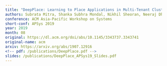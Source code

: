 ```yaml
---
title: "DeepPlace: Learning to Place Applications in Multi-Tenant Clusters"
authors: Subrata Mitra, Shanka Subhra Mondal, Nikhil Sheoran, Neeraj Dhake, Ravinder Nehra and Ramanuja Simha
conference: ACM Asia-Pacific Workshop on Systems
short-conf: APSys 2019
year: 2019
month: 08
original: https://dl.acm.org/doi/abs/10.1145/3343737.3343741
original-name: acm
arxiv: https://arxiv.org/abs/1907.12916
<!-- pdf: /publications/DeepPlace.pdf -->
slides: /publications/DeepPlace_APSys19_Slides.pdf
---
```

